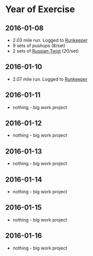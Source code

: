 # Year of Exercise

## 2016-01-08
* 2.03 mile run. Logged to [Runkeeper](https://runkeeper.com/user/ritcheyer/activity/716219851)
* 9 sets of pushups (8/set)
* 2 sets of [Russian Twist](https://www.youtube.com/watch?v=qrOXAw5qjgI) (20/set)

## 2016-01-10
* 2.07 mile run. Logged to [Runkeeper](https://runkeeper.com/user/ritcheyer/activity/717331933)

## 2016-01-11
* nothing - big work project

## 2016-01-12
* nothing - big work project

## 2016-01-13
* nothing - big work project

## 2016-01-14
* nothing - big work project

## 2016-01-15
* nothing - big work project

## 2016-01-16
* nothing - big work project
